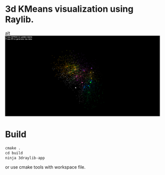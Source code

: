 # 3d KMeans visualization using Raylib.

alt![Alt text](screenshot.png "Optional Title")

# Build
```
cmake .
cd build
ninja 3draylib-app

```

or use cmake tools with workspace file.
